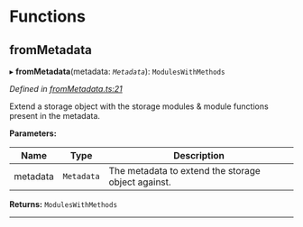 

# Functions

<a id="frommetadata"></a>

##  fromMetadata

▸ **fromMetadata**(metadata: *`Metadata`*): `ModulesWithMethods`

*Defined in [fromMetadata.ts:21](https://github.com/polkadot-js/api/blob/6ddc9e4/packages/type-extrinsics/src/fromMetadata.ts#L21)*

Extend a storage object with the storage modules & module functions present in the metadata.

**Parameters:**

| Name | Type | Description |
| ------ | ------ | ------ |
| metadata | `Metadata` |  The metadata to extend the storage object against. |

**Returns:** `ModulesWithMethods`

___

